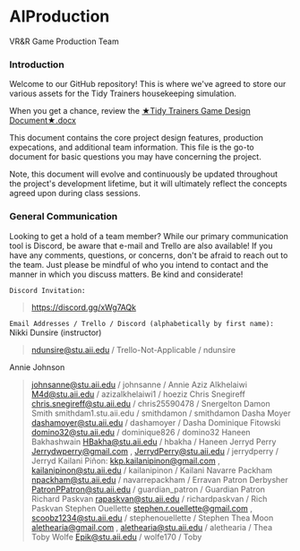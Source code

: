 # AIProduction
VR&R Game Production Team

### Introduction
Welcome to our GitHub repository! This is where we've agreed to store our various assets for the Tidy Trainers housekeeping simulation.

When you get a chance, review the [★Tidy Trainers Game Design Document★.docx](https://drive.google.com/open?id=1JfH-lJwL_DV4JUY7JDna6ZUCbfMSl24Pqtl_IIkbNKo "Link to game design document - Click to open!")

This document contains the core project design features, production expecations, and additional team information. This file is the go-to document for basic questions you may have concerning the project. 

Note, this document will evolve and continuously be updated throughout the project's development lifetime, but it will ultimately reflect the concepts agreed upon during class sessions.

### General Communication
Looking to get a hold of a team member? While our primary communication tool is Discord, be aware that e-mail and Trello are also available! If you have any comments, questions, or concerns, don't be afraid to reach out to the team. Just please be mindful of who you intend to contact and the manner in which you discuss matters. Be kind and considerate!

`Discord Invitation:`
>https://discord.gg/xWg7AQk

`Email Addresses / Trello / Discord (alphabetically by first name):`
Nikki Dunsire (instructor)
> ndunsire@stu.aii.edu / Trello-Not-Applicable / ndunsire

Annie Johnson
> johnsanne@stu.aii.edu / johnsanne / Annie
Aziz Alkhelaiwi
> M4d@stu.aii.edu / azizalkhelaiwi1 / hoeziz
Chris Snegireff
> chris.snegireff@stu.aii.edu / chris25590478 / Snergelton
Damon Smith
> smithdam1.stu.aii.edu / smithdamon / smithdamon
Dasha Moyer
> dashamoyer@stu.aii.edu / dashamoyer / Dasha
Dominique Fitowski
> domino32@stu.aii.edu / dominique826 / domino32
Haneen Bakhashwain
> HBakha@stu.aii.edu / hbakha / Haneen
Jerryd Perry
> Jerrydwperry@gmail.com , JerrydPerry@stu.aii.edu / jerrydperry / Jerryd
Kailani Piñon:
> kkp.kailanipinon@gmail.com , kailanipinon@stu.aii.edu / kailanipinon / Kailani
Navarre Packham
> npackham@stu.aii.edu / navarrepackham / Erravan
Patron Derbysher
> PatronPPatron@stu.aii.edu / guardian_patron / Guardian Patron
Richard Paskvan
> rapaskvan@stu.aii.edu / richardpaskvan / Rich Paskvan
Stephen Ouellette
> stephen.r.ouellette@gmail.com , scoobz1234@stu.aii.edu / stephenouellette / Stephen
Thea Moon
> alethearia@gmail.com , alethearia@stu.aii.edu / alethearia / Thea
Toby Wolfe
> Epik@stu.aii.edu / wolfe170 / Toby